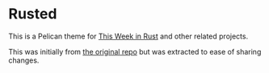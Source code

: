 # Rusted

This is a Pelican theme for [This Week in Rust](https://this-week-in-rust.org/) and other related projects.

This was initially from [the original repo](https://github.com/rust-lang/this-week-in-rust) but was extracted to ease of sharing changes.